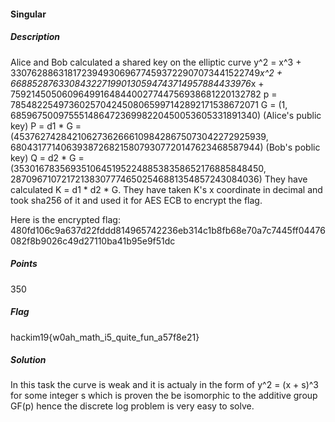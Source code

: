 #### Singular
##### Description
Alice and Bob calculated a shared key on the elliptic curve 
y^2 = x^3 + 330762886318172394930696774593722907073441522749*x^2 + 6688528763308432271990130594743714957884433976*x + 759214505060964991648440027744756938681220132782
p = 785482254973602570424508065997142892171538672071
G = (1, 68596750097555148647236998220450053605331891340)
(Alice's public key) P = d1 * G = (453762742842106273626661098428675073042272925939, 680431771406393872682158079307720147623468587944)
(Bob's poblic key) Q = d2 * G = (353016783569351064519522488538358652176885848450, 287096710721721383077746502546881354857243084036)
They have calculated K = d1 * d2 * G. They have taken K's x coordinate in decimal and took sha256 of it and used it for AES ECB to encrypt the flag.

Here is the encrypted flag: 480fd106c9a637d22fddd814965742236eb314c1b8fb68e70a7c7445ff04476082f8b9026c49d27110ba41b95e9f51dc


##### Points

350

##### Flag

hackim19{w0ah_math_i5_quite_fun_a57f8e21}

##### Solution
In this task the curve is weak and it is actualy in the form of y^2 = (x + s)^3 for some integer s which is proven the be isomorphic to the additive group GF(p) hence the discrete log problem is very easy to solve.